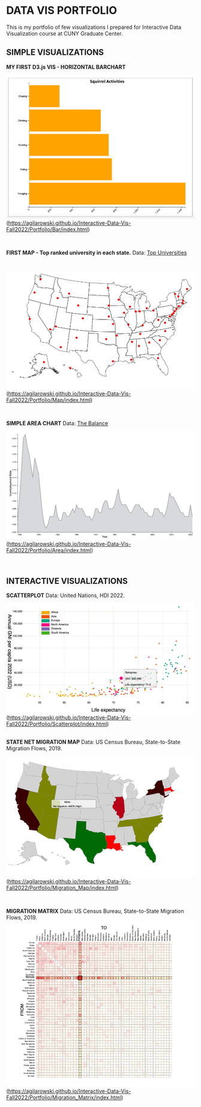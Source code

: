 # DATA VIS PORTFOLIO

This is my portfolio of few visualizations I prepared for Interactive Data Visualization course at CUNY Graduate Center.
<br>

## SIMPLE VISUALIZATIONS

**MY FIRST D3.js VIS - HORIZONTAL BARCHART**

![Horizontal Barchart](Bar/Bar_chart.png)(https://agilarowski.github.io/Interactive-Data-Vis-Fall2022/Portfolio/Bar/index.html)

<br>

**FIRST MAP - Top ranked university in each state.** Data: [Top Universities](https://www.topuniversities.com/university-rankings-articles/world-university-rankings/top-us-universities-state-2020)

<br>

![US Universities Map](Map/Map.png)(https://agilarowski.github.io/Interactive-Data-Vis-Fall2022/Portfolio/Map/index.html)

<br>

**SIMPLE AREA CHART** Data: [The Balance](https://www.thebalancemoney.com/unemployment-rate-by-year-3305506)

![Unemployment Area Time Series](Area/Area_chart.png)(https://agilarowski.github.io/Interactive-Data-Vis-Fall2022/Portfolio/Area/index.html)

<br>

## INTERACTIVE VISUALIZATIONS

**SCATTERPLOT** Data: United Nations, HDI 2022.

![Interactive Scatterplot](Scatterplot/Scatterplot.png)(https://agilarowski.github.io/Interactive-Data-Vis-Fall2022/Portfolio/Scatterplot/index.html)
<br>
<br>

**STATE NET MIGRATION MAP** Data: US Census Bureau, State-to-State Migration Flows, 2019.

![Net Migration Map](Migration_Map/Migration_map.png)(https://agilarowski.github.io/Interactive-Data-Vis-Fall2022/Portfolio/Migration_Map/index.html)

<br>

**MIGRATION MATRIX** Data: US Census Bureau, State-to-State Migration Flows, 2019.
![Migration Matrix](Migration_Matrix/Matrix.png)(https://agilarowski.github.io/Interactive-Data-Vis-Fall2022/Portfolio/Migration_Matrix/index.html)
